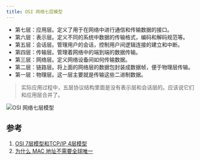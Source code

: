 ```yaml
---
title: OSI 网络七层模型
---
```



- 第七层：应用层。定义了用于在网络中进行通信和传输数据的接口。
- 第六层：表示层。定义不同的系统中数据的传输格式，编码和解码规范等。
- 第五层：会话层。管理用户的会话，控制用户间逻辑连接的建立和中断。
- 第四层：传输层。管理着网络中的端到端的数据传输。
- 第三层：网络层。定义网络设备间如何传输数据。
- 第二层：链路层。将上面的网络层的数据包封装成数据帧，便于物理层传输。
- 第一层：物理层。这一层主要就是传输这些二进制数据。

> 实际应用过程中，五层协议结构里面是没有表示层和会话层的。应该说它们和应用层合并了。

![OSI 网络七层模型](../assets/net/osi7.png)

## 参考

1. [OSI 7层模型和TCP/IP 4层模型](https://zhuanlan.zhihu.com/p/32059190)
2. [为什么 MAC 地址不需要全球唯一](https://draveness.me/whys-the-design-non-unique-mac-address/)
